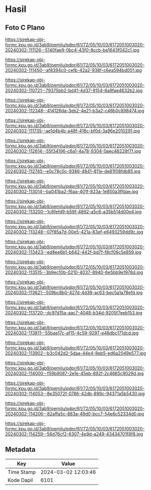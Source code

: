 # Hasil

## Foto C Plano

https://sirekap-obj-formc.kpu.go.id/3ab9/pemilu/pdpr/61/72/05/10/03/6172051003020-20240302-111126--5140fae9-0bc4-43f0-8ccb-be1643f042c1.jpg

https://sirekap-obj-formc.kpu.go.id/3ab9/pemilu/pdpr/61/72/05/10/03/6172051003020-20240302-111450--af8394c0-cefb-42a2-938f-c6ea594bd001.jpg

https://sirekap-obj-formc.kpu.go.id/3ab9/pemilu/pdpr/61/72/05/10/03/6172051003020-20240302-110721--79375bb2-bd41-4d37-9154-8a9fae4632b2.jpg

https://sirekap-obj-formc.kpu.go.id/3ab9/pemilu/pdpr/61/72/05/10/03/6172051003020-20240302-112348--414126da-3eb2-4e21-b3a2-c46b0c898474.jpg

https://sirekap-obj-formc.kpu.go.id/3ab9/pemilu/pdpr/61/72/05/10/03/6172051003020-20240302-111735--ae1d4b4b-a48f-418c-bf0d-3a96e2010291.jpg

https://sirekap-obj-formc.kpu.go.id/3ab9/pemilu/pdpr/61/72/05/10/03/6172051003020-20240302-112614--55f34196-c6a1-4a78-9304-0aec48228f71.jpg

https://sirekap-obj-formc.kpu.go.id/3ab9/pemilu/pdpr/61/72/05/10/03/6172051003020-20240302-112745--e0c78c0c-9386-4841-811e-de81f08fdb85.jpg

https://sirekap-obj-formc.kpu.go.id/3ab9/pemilu/pdpr/61/72/05/10/03/6172051003020-20240302-113014--ba041ba2-f6aa-401f-823a-1e850a3ffdae.jpg

https://sirekap-obj-formc.kpu.go.id/3ab9/pemilu/pdpr/61/72/05/10/03/6172051003020-20240302-113200--1c8fefd9-b59f-4892-a5c6-a35b514d00e4.jpg

https://sirekap-obj-formc.kpu.go.id/3ab9/pemilu/pdpr/61/72/05/10/03/6172051003020-20240302-113248--07f85a7d-00e5-421a-83ef-e6493259dd9c.jpg

https://sirekap-obj-formc.kpu.go.id/3ab9/pemilu/pdpr/61/72/05/10/03/6172051003020-20240302-113423--ed8ee6b1-b642-442f-bd7f-f8cf06c5e859.jpg

https://sirekap-obj-formc.kpu.go.id/3ab9/pemilu/pdpr/61/72/05/10/03/6172051003020-20240302-113515--3b9ec10b-0210-4037-8940-6e5bb9e1976d.jpg

https://sirekap-obj-formc.kpu.go.id/3ab9/pemilu/pdpr/61/72/05/10/03/6172051003020-20240302-113621--509bc8b0-427d-4d39-ac63-bec5a1a78efd.jpg

https://sirekap-obj-formc.kpu.go.id/3ab9/pemilu/pdpr/61/72/05/10/03/6172051003020-20240302-113720--dc97d15a-aac7-4048-b34d-9205f7eeb153.jpg

https://sirekap-obj-formc.kpu.go.id/3ab9/pemilu/pdpr/61/72/05/10/03/6172051003020-20240302-113811--55bae17c-af15-4c59-9297-e48dbc171dcd.jpg

https://sirekap-obj-formc.kpu.go.id/3ab9/pemilu/pdpr/61/72/05/10/03/6172051003020-20240302-113902--b3c042d2-5daa-44e4-8eb5-ed6a2049e577.jpg

https://sirekap-obj-formc.kpu.go.id/3ab9/pemilu/pdpr/61/72/05/10/03/6172051003020-20240302-114000--f59b9087-2e1e-45eb-892f-2c4665c9029d.jpg

https://sirekap-obj-formc.kpu.go.id/3ab9/pemilu/pdpr/61/72/05/10/03/6172051003020-20240302-114053--8e35072f-0786-42db-899c-94371a5b5430.jpg

https://sirekap-obj-formc.kpu.go.id/3ab9/pemilu/pdpr/61/72/05/10/03/6172051003020-20240302-114206--82affa5c-883a-49d0-bcc7-54e6c52334d0.jpg

https://sirekap-obj-formc.kpu.go.id/3ab9/pemilu/pdpr/61/72/05/10/03/6172051003020-20240302-114259--56d76cf2-6307-4e9d-a249-43434701f8f8.jpg


## Metadata

| Key        | Value               |
| ---------- | ------------------- |
| Time Stamp | 2024-03-02 12:03:46 |
| Kode Dapil | 6101                |



